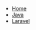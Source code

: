 <!-- docs/_sidebar.md -->

* [Home](/)
* [Java](./frameworks/java.md)
* [Laravel](./frameworks/laravel.md)
